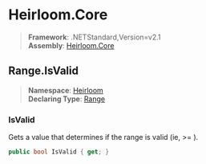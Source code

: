 # Heirloom.Core

> **Framework**: .NETStandard,Version=v2.1  
> **Assembly**: [Heirloom.Core][0]  

## Range.IsValid

> **Namespace**: [Heirloom][0]  
> **Declaring Type**: [Range][1]  

### IsValid

Gets a value that determines if the range is valid (ie, <c>
  <see cref="F:Heirloom.Range.Max" /> &gt;= <see cref="F:Heirloom.Range.Min" /></c> ).

```cs
public bool IsValid { get; }
```

[0]: ../../../Heirloom.Core.md
[1]: ../Range.md
